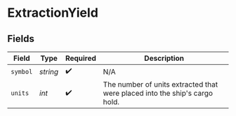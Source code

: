 # ExtractionYield


## Fields

| Field                                                                      | Type                                                                       | Required                                                                   | Description                                                                |
| -------------------------------------------------------------------------- | -------------------------------------------------------------------------- | -------------------------------------------------------------------------- | -------------------------------------------------------------------------- |
| `symbol`                                                                   | *string*                                                                   | :heavy_check_mark:                                                         | N/A                                                                        |
| `units`                                                                    | *int*                                                                      | :heavy_check_mark:                                                         | The number of units extracted that were placed into the ship's cargo hold. |